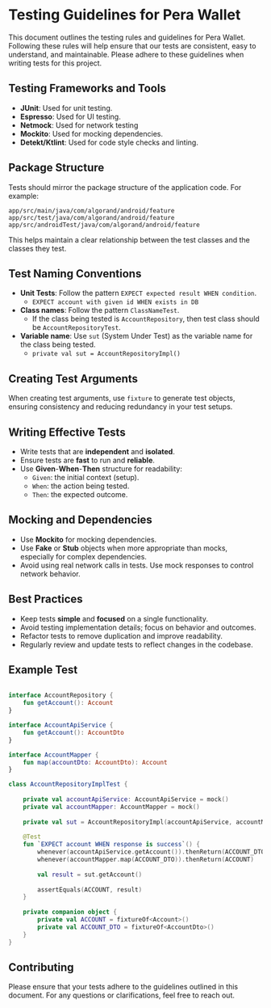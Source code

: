 # Testing Guidelines for Pera Wallet

This document outlines the testing rules and guidelines for Pera Wallet. Following these rules will help ensure that our tests are consistent, easy to understand, and maintainable. Please adhere to these guidelines when writing tests for this project.

## Testing Frameworks and Tools

- **JUnit**: Used for unit testing.
- **Espresso**: Used for UI testing.
- **Netmock**: Used for network testing
- **Mockito**: Used for mocking dependencies.
- **Detekt/Ktlint**: Used for code style checks and linting.

## Package Structure

Tests should mirror the package structure of the application code. For example:

```
app/src/main/java/com/algorand/android/feature
app/src/test/java/com/algorand/android/feature
app/src/androidTest/java/com/algorand/android/feature
```


This helps maintain a clear relationship between the test classes and the classes they test.

## Test Naming Conventions

- **Unit Tests**: Follow the pattern `EXPECT expected result WHEN condition`.
  - `EXPECT account with given id WHEN exists in DB` 
- **Class names**: Follow the pattern `ClassNameTest`.
  - If the class being tested is `AccountRepository`, then test class should be `AccountRepositoryTest`.
- **Variable name**: Use `sut` (System Under Test) as the variable name for the class being tested.
  - `private val sut = AccountRepositoryImpl()`


## Creating Test Arguments

When creating test arguments, use `fixture` to generate test objects, ensuring consistency and reducing redundancy in your test setups.


## Writing Effective Tests

- Write tests that are **independent** and **isolated**.
- Ensure tests are **fast** to run and **reliable**.
- Use **Given**-**When**-**Then** structure for readability:
    - `Given`: the initial context (setup).
    - `When`: the action being tested.
    - `Then`: the expected outcome.


## Mocking and Dependencies

- Use **Mockito** for mocking dependencies.
- Use **Fake** or **Stub** objects when more appropriate than mocks, especially for complex dependencies.
- Avoid using real network calls in tests. Use mock responses to control network behavior.


## Best Practices

- Keep tests **simple** and **focused** on a single functionality.
- Avoid testing implementation details; focus on behavior and outcomes.
- Refactor tests to remove duplication and improve readability.
- Regularly review and update tests to reflect changes in the codebase.

## Example Test

```kotlin

interface AccountRepository {
    fun getAccount(): Account
}

interface AccountApiService {
    fun getAccount(): AccountDto
}

interface AccountMapper {
    fun map(accountDto: AccountDto): Account
}

class AccountRepositoryImplTest {
    
    private val accountApiService: AccountApiService = mock()
    private val accountMapper: AccountMapper = mock()
    
    private val sut = AccountRepositoryImpl(accountApiService, accountMapper)
    
    @Test
    fun `EXPECT account WHEN response is success`() {
        whenever(accountApiService.getAccount()).thenReturn(ACCOUNT_DTO)
        whenever(accountMapper.map(ACCOUNT_DTO)).thenReturn(ACCOUNT)
        
        val result = sut.getAccount()
        
        assertEquals(ACCOUNT, result)
    }
    
    private companion object {
        private val ACCOUNT = fixtureOf<Account>()
        private val ACCOUNT_DTO = fixtureOf<AccountDto>()
    }
}
```

## Contributing

Please ensure that your tests adhere to the guidelines outlined in this document. For any questions or clarifications, feel free to reach out.